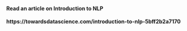 <h4><b> Read an article on Introduction to NLP </h4>
https://towardsdatascience.com/introduction-to-nlp-5bff2b2a7170
